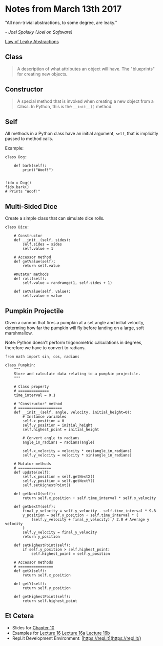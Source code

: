 # Notes from March 13th 2017
"All non-trivial abstractions, to some degree, are leaky."

<cite>- Joel Spolsky *(Joel on Software)*</cite>

[Law of Leaky Abstractions](https://www.joelonsoftware.com/2002/11/11/the-law-of-leaky-abstractions/)

## Class
>A description of what attributes an object will have. The "blueprints" for creating new objects.

## Constructor
>A special method that is invoked when creating a new object from a *Class*. In Python, this is the `__init__()` method.

## Self
All methods in a Python class have an initial argument, `self`, that is implicitly passed to method calls.

Example:

    class Dog:

        def bark(self):
            print("Woof!")
    
    
    fido = Dog()
    fido.bark()
    # Prints "Woof!"

## Multi-Sided Dice

Create a simple class that can simulate dice rolls.

    class Dice:

        # Constructor
        def __init__(self, sides):
            self.sides = sides
            self.value = 1

        # Accessor method
        def getValue(self):
            return self.value

        #Mutator methods
        def roll(self):
            self.value = randrange(1, self.sides + 1)

        def setValue(self, value):
            self.value = value

## Pumpkin Projectile

Given a cannon that fires a pumpkin at a set angle and initial velocity, determing how far the pumpkin will fly before landing on a large, soft marshmallow.

Note: Python doesn't perform trigonometric calculations in degrees, therefore we have to convert to radians.

    from math import sin, cos, radians

    class Pumpkin:
        """
        Store and calculate data relating to a pumpkin projectile.
        """

        # Class property
        # ==============
        time_interval = 0.1

        # "Constructor" method
        # ====================
        def __init__(self, angle, velocity, initial_height=0):
            # Instance variables
            self.x_position = 0
            self.y_position = initial_height
            self.highest_point = initial_height

            # Convert angle to radians
            angle_in_radians = radians(angle)

            self.x_velocity = velocity * cos(angle_in_radians)
            self.y_velocity = velocity * sin(angle_in_radians)

        # Mutator methods
        # ===============
        def update(self):
            self.x_position = self.getNextX()
            self.y_position = self.getNextY()
            self.setHighestPoint()

        def getNextX(self):
            return self.x_position + self.time_interval * self.x_velocity

        def getNextY(self):
            final_y_velocity = self.y_velocity - self.time_interval * 9.8
            y_position = self.y_position + self.time_interval * (
                (self.y_velocity + final_y_velocity) / 2.0 # Average y velocity
            )
            self.y_velocity = final_y_velocity
            return y_position

        def setHighestPoint(self):
            if self.y_position > self.highest_point:
                self.highest_point = self.y_position

        # Accessor methods
        # ================
        def getX(self):
            return self.x_position

        def getY(self):
            return self.y_position

        def getHighestPoint(self):
            return self.highest_point


## Et Cetera
* Slides for [Chapter 10](http://mcsp.wartburg.edu/zelle/python/ppics3/slides/Chapter10.pptx)
* Examples for [Lecture 16](../examples/lecture16.py) [Lecture 16a](../examples/lecture16a.py) [Lecture 16b](../examples/lecture16b.py)
* Repl.it Development Environment: [https://repl.it](https://repl.it/)
